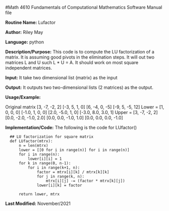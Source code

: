 #Math 4610 Fundamentals of Computational Mathematics Software Manual file

**Routine Name:**           Lufactor

**Author:** Riley May

**Language:** python

**Description/Purpose:** This code is to compute the LU factorization of a matrix. It is assuming good pivots in the elimination steps. 
It will out two matrices L and U such L * U = A. It should work on most square independent matrices. 

**Input:**  It take two dimensional list (matrix) as the input 

**Output:** It outputs two two-dimensional lists (2 matrices) as the output. 

**Usage/Example:** 

Original matrix
[3, -7, -2, 2]
[-3, 5, 1, 0]
[6, -4, 0, -5]
[-9, 5, -5, 12]
Lower =
[1, 0, 0, 0]
[-1.0, 1, 0, 0]
[2.0, -5.0, 1, 0]
[-3.0, 8.0, 3.0, 1]
Upper =
[3, -7, -2, 2]
[0.0, -2.0, -1.0, 2.0]
[0.0, 0.0, -1.0, 1.0]
[0.0, 0.0, 0.0, -1.0]

**Implementation/Code:** The following is the code for LUfactor()

      ## LU factorization for square matrix
      def LUfactor(mtrx):
          n = len(mtrx)
          lower = [[0 for i in range(n)] for i in range(n)]
          for i in range(n):
              lower[i][i] = 1
          for k in range(0, n-1):
              for i in range(k+1, n):
                  factor = mtrx[i][k] / mtrx[k][k]
                  for j in range(k, n):
                      mtrx[i][j] -= (factor * mtrx[k][j]) 
                  lower[i][k] = factor
                  
          return lower, mtrx
          
**Last Modified:** November/2021
